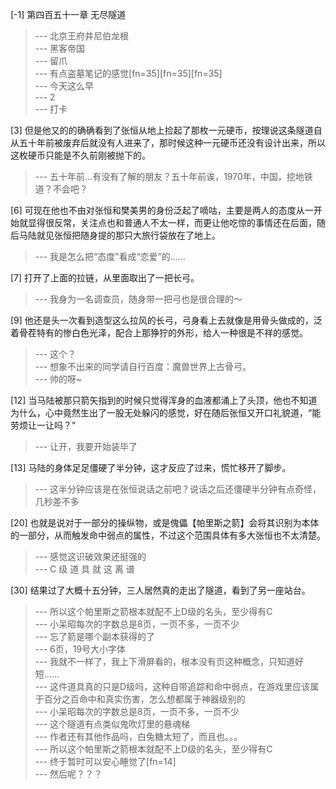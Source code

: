 
[-1] 第四百五十一章 无尽隧道
>--- 北京王府井尼伯龙根<br>
>--- 黑客帝国<br>
>--- 留爪<br>
>--- 有点盗墓笔记的感觉[fn=35][fn=35][fn=35]<br>
>--- 今天这么早<br>
>--- 2<br>
>--- 打卡<br>

[3] 但是他又的的确确看到了张恒从地上捡起了那枚一元硬币，按理说这条隧道自从五十年前被废弃后就没有人进来了，那时候这种一元硬币还没有设计出来，所以这枚硬币只能是不久前刚被抛下的。
>--- 五十年前...有没有了解的朋友？五十年前诶，1970年，中国，挖地铁道？不会吧？<br>

[6] 可现在他也不由对张恒和樊美男的身份泛起了嘀咕，主要是两人的态度从一开始就显得很反常，关注点也和普通人不太一样，而更让他吃惊的事情还在后面，随后马陆就见张恒把随身提的那只大旅行袋放在了地上。
>--- 我是怎么把“态度”看成“恋爱”的......<br>

[7] 打开了上面的拉链，从里面取出了一把长弓。
>--- 我身为一名调查员，随身带一把弓也是很合理的～<br>

[9] 他还是头一次看到造型这么拉风的长弓，弓身看上去就像是用骨头做成的，泛着骨茬特有的惨白色光泽，配合上那狰狞的外形，给人一种很是不祥的感觉。
>--- 这个？<br>
>--- 想象不出来的同学请自行百度：魔兽世界上古骨弓。<br>
>--- 帅的呀~<br>

[12] 当马陆被那只箭矢指到的时候只觉得浑身的血液都涌上了头顶，他也不知道为什么，心中竟然生出了一股无处躲闪的感觉，好在随后张恒又开口礼貌道，“能劳烦让一让吗？”
>--- 让开，我要开始装毕了<br>

[13] 马陆的身体足足僵硬了半分钟，这才反应了过来，慌忙移开了脚步。
>--- 这半分钟应该是在张恒说话之前吧？说话之后还僵硬半分钟有点奇怪，几秒差不多<br>

[20] 也就是说对于一部分的操纵物，或是傀儡【帕里斯之箭】会将其识别为本体的一部分，从而触发命中弱点的属性，不过这个范围具体有多大张恒也不太清楚。
>--- 感觉这识破效果还挺强的<br>
>--- C 级 道 具 就 这 离 谱<br>

[30] 结果过了大概十五分钟，三人居然真的走出了隧道，看到了另一座站台。
>--- 所以这个帕里斯之箭根本就配不上D级的名头，至少得有C<br>
>--- 小呆昭每次的字数总是8页，一页不多，一页不少<br>
>--- 忘了箭是哪个副本获得的了<br>
>--- 6页，19号大小字体<br>
>--- 我就不一样了，我上下滑屏看的，根本没有页这种概念，只知道好短……<br>
>--- 这件道具真的只是D级吗，这种自带追踪和命中弱点，在游戏里应该属于百分之百命中和真实伤害，怎么想都属于神器级别的<br>
>--- 小呆昭每次的字数总是8页，一页不多，一页不少<br>
>--- 这个隧道有点类似鬼吹灯里的悬魂梯<br>
>--- 作者还有其他作品吗，白兔糖太短了，而且也。。。<br>
>--- 所以这个帕里斯之箭根本就配不上D级的名头，至少得有C<br>
>--- 终于暂时可以安心睡觉了[fn=14]<br>
>--- 然后呢？？？<br>
